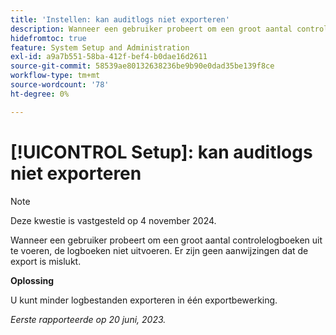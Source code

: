 ```yaml
---
title: 'Instellen: kan auditlogs niet exporteren'
description: Wanneer een gebruiker probeert om een groot aantal controlelogboeken uit te voeren, de logboeken niet uitvoeren. Er zijn geen aanwijzingen dat de export is mislukt.
hidefromtoc: true
feature: System Setup and Administration
exl-id: a9a7b551-58ba-412f-bef4-b0dae16d2611
source-git-commit: 58539ae80132638236be9b90e0dad35be139f8ce
workflow-type: tm+mt
source-wordcount: '78'
ht-degree: 0%

---
```


# [!UICONTROL Setup]: kan auditlogs niet exporteren

>[!NOTE]
>
>Deze kwestie is vastgesteld op 4 november 2024.

Wanneer een gebruiker probeert om een groot aantal controlelogboeken uit te voeren, de logboeken niet uitvoeren. Er zijn geen aanwijzingen dat de export is mislukt.

**Oplossing**

U kunt minder logbestanden exporteren in één exportbewerking.

_Eerste rapporteerde op 20 juni, 2023._

